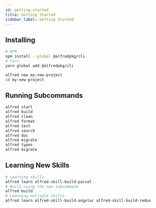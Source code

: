 ```yaml
---
id: getting-started
title: Getting Started
sidebar_label: Getting Started
---
```


## Installing

```bash
# NPM
npm install --global @alfredpkg/cli
# Yarn
yarn global add @alfredpkg/cli

alfred new my-new-project
cd my-new-project
```

## Running Subcommands

```bash
alfred start
alfred build
alfred clean
alfred format
alfred test
alfred search
alfred doc
alfred migrate
alfred types
alfred migrate
```

## Learning New Skills

```bash
# Learning skills
alfred learn alfred-skill-build-parcel
# Build using the new subcommand
alfred build
# Learning multiple skills
alfred learn alfred-skill-build-angular alfred-skill-build-redux
```
